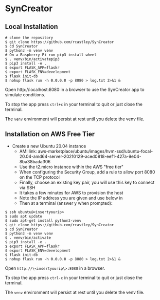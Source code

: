 # SynCreator

## Local Installation
```
# clone the repository
$ git clone https://github.com/rcastley/SynCreator
$ cd SynCreator
$ python3 -m venv venv
# On a Raspberry Pi run pip3 install wheel
$ . venv/bin/activatepip3
$ pip3 install -e .
$ export FLASK_APP=flaskr
$ export FLASK_ENV=development
$ flask init-db
$ nohup flask run -h 0.0.0.0 -p 8080 > log.txt 2>&1 &
```
Open http://localhost:8080 in a browser to use the SynCreator app to simulate conditions.

To stop the app press `ctrl+c` in your terminal to quit or just close the terminal.

The `venv` environment will persist at rest until you delete the venv file.

## Installation on AWS Free Tier

- Create a new Ubuntu 20.04 instance
  - AMI link: aws-marketplace/ubuntu/images/hvm-ssd/ubuntu-focal-20.04-amd64-server-20210129-aced0818-eef1-427a-9e04-8ba38bada306 
  - Use the t2.micro instance within the AWS "free tier"
  - When configuring the Security Group, add a rule to allow port 8080 on the TCP protocol
  - Finally, choose an existing key pair, you will use this key to connect via SSH
  - It takes a few minutes for AWS to provision the host
  - Note the IP address you are given and use below in <insertyourip>
  - Then at a terminal (answer y when prompted):
``` 
$ ssh ubuntu@<insertyourip>
$ sudo apt update
$ sudo apt-get install python3-venv
$ git clone https://github.com/rcastley/SynCreator
$ cd SynCreator
$ python3 -m venv venv
$ . venv/bin/activate
$ pip3 install -e .
$ export FLASK_APP=flaskr
$ export FLASK_ENV=development
$ flask init-db
$ nohup flask run -h 0.0.0.0 -p 8080 > log.txt 2>&1 &
```
Open `http://\<insertyourip\>:8080` in a browser.

To stop the app press `ctrl-c` in your terminal to quit or just close the terminal.

The `venv` environment will persist at rest until you delete the venv file.
